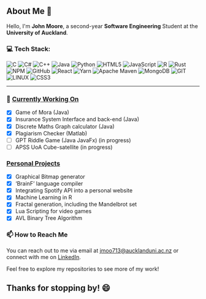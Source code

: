 ## About Me 🚀

Hello, I'm **John Moore**, a second-year **Software Engineering** Student at the **University of Auckland**.


### 💻 Tech Stack:
![C](https://img.shields.io/badge/c-%2300599C.svg?style=for-the-badge&logo=c&logoColor=white) ![C#](https://img.shields.io/badge/c%23-%23239120.svg?style=for-the-badge&logo=c-sharp&logoColor=white) ![C++](https://img.shields.io/badge/c++-%2300599C.svg?style=for-the-badge&logo=c%2B%2B&logoColor=white) ![Java](https://img.shields.io/badge/java-%23ED8B00.svg?style=for-the-badge&logo=java&logoColor=white) ![Python](https://img.shields.io/badge/python-3670A0?style=for-the-badge&logo=python&logoColor=ffdd54) ![HTML5](https://img.shields.io/badge/html5-%23E34F26.svg?style=for-the-badge&logo=html5&logoColor=white) ![JavaScript](https://img.shields.io/badge/javascript-%23323330.svg?style=for-the-badge&logo=javascript&logoColor=%23F7DF1E) ![R](https://img.shields.io/badge/r-%23276DC3.svg?style=for-the-badge&logo=r&logoColor=white) ![Rust](https://img.shields.io/badge/rust-%23000000.svg?style=for-the-badge&logo=rust&logoColor=white) ![NPM](https://img.shields.io/badge/NPM-%23000000.svg?style=for-the-badge&logo=npm&logoColor=white) ![GitHub](https://img.shields.io/badge/GitHub-%23121011.svg?style=for-the-badge&logo=github&logoColor=white) ![React](https://img.shields.io/badge/react-%2320232a.svg?style=for-the-badge&logo=react&logoColor=%2361DAFB) ![Yarn](https://img.shields.io/badge/yarn-%232C8EBB.svg?style=for-the-badge&logo=yarn&logoColor=white) ![Apache Maven](https://img.shields.io/badge/Apache%20Maven-C71A36?style=for-the-badge&logo=Apache%20Maven&logoColor=white) ![MongoDB](https://img.shields.io/badge/MongoDB-%234ea94b.svg?style=for-the-badge&logo=mongodb&logoColor=white) ![GIT](https://img.shields.io/badge/Git-fc6d26?style=for-the-badge&logo=git&logoColor=white) ![LINUX](https://img.shields.io/badge/Linux-FCC624?style=for-the-badge&logo=linux&logoColor=black) ![CSS3](https://img.shields.io/badge/css3-%231572B6.svg?style=for-the-badge&logo=css3&logoColor=white)

---

### 🔭 [Currently Working On](https://github.com/John-Moore-UOA/University-Projects)

- [x] Game of Mora (Java)
- [x] Insurance System Interface and back-end (Java)
- [x] Discrete Maths Graph calculator (Java)
- [x] Plagiarism Checker (Matlab)
- [ ] GPT Riddle Game (Java JavaFx) (in progress)
- [ ] APSS UoA Cube-satellite (in progress)

### [Personal Projects](https://github.com/John-Moore-UOA/Personal)

- [x] Graphical Bitmap generator
- [x] ‘BrainF’ language compiler
- [x] Integrating Spotify API into a personal website
- [x] Machine Learning in R
- [x] Fractal generation, including the Mandelbrot set
- [x] Lua Scripting for video games
- [x] AVL Binary Tree Algorithm

### 📫 How to Reach Me

You can reach out to me via email at [jmoo713@aucklanduni.ac.nz](mailto:jmoo713@aucklanduni.ac.nz) or connect with me on [LinkedIn](https://www.linkedin.com/in/johnmoore03/).



Feel free to explore my repositories to see more of my work!

Thanks for stopping by! 😄
---
